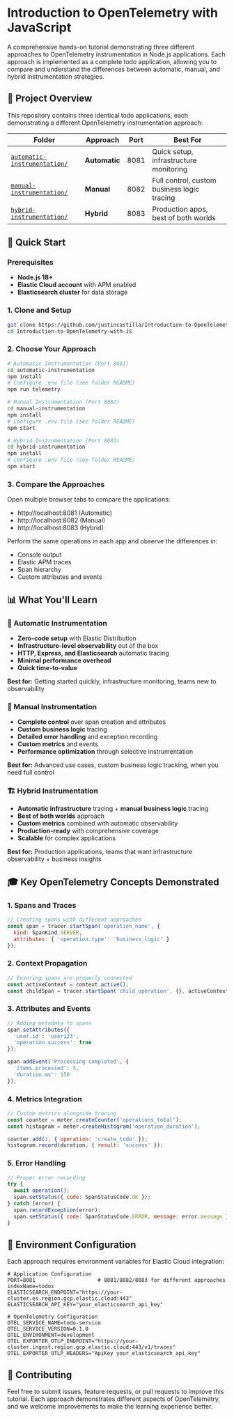 # Introduction to OpenTelemetry with JavaScript

A comprehensive hands-on tutorial demonstrating three different approaches to OpenTelemetry instrumentation in Node.js applications. Each approach is implemented as a complete todo application, allowing you to compare and understand the differences between automatic, manual, and hybrid instrumentation strategies.

## 🎯 Project Overview

This repository contains three identical todo applications, each demonstrating a different OpenTelemetry instrumentation approach:

| Folder | Approach | Port | Best For |
|--------|----------|------|----------|
| [`automatic-instrumentation/`](./automatic-instrumentation/) | **Automatic** | 8081 | Quick setup, infrastructure monitoring |
| [`manual-instrumentation/`](./manual-instrumentation/) | **Manual** | 8082 | Full control, custom business logic tracing |
| [`hybrid-instrumentation/`](./hybrid-instrumentation/) | **Hybrid** | 8083 | Production apps, best of both worlds |

## 🚀 Quick Start

### Prerequisites

- **Node.js 18+**
- **Elastic Cloud account** with APM enabled
- **Elasticsearch cluster** for data storage

### 1. Clone and Setup

```bash
git clone https://github.com/justincastilla/Introduction-to-OpenTelemetry-with-JS
cd Introduction-to-OpenTelemetry-with-JS
```

### 2. Choose Your Approach

```bash
# Automatic Instrumentation (Port 8081)
cd automatic-instrumentation
npm install
# Configure .env file (see folder README)
npm run telemetry

# Manual Instrumentation (Port 8082)
cd manual-instrumentation
npm install
# Configure .env file (see folder README)
npm start

# Hybrid Instrumentation (Port 8083)
cd hybrid-instrumentation
npm install
# Configure .env file (see folder README)
npm start
```

### 3. Compare the Approaches

Open multiple browser tabs to compare the applications:
- http://localhost:8081 (Automatic)
- http://localhost:8082 (Manual)
- http://localhost:8083 (Hybrid)

Perform the same operations in each app and observe the differences in:
- Console output
- Elastic APM traces
- Span hierarchy
- Custom attributes and events

## 📊 What You'll Learn

### 🤖 Automatic Instrumentation
- **Zero-code setup** with Elastic Distribution
- **Infrastructure-level observability** out of the box
- **HTTP, Express, and Elasticsearch** automatic tracing
- **Minimal performance overhead**
- **Quick time-to-value**

**Best for:** Getting started quickly, infrastructure monitoring, teams new to observability

### 🎯 Manual Instrumentation
- **Complete control** over span creation and attributes
- **Custom business logic** tracing
- **Detailed error handling** and exception recording
- **Custom metrics** and events
- **Performance optimization** through selective instrumentation

**Best for:** Advanced use cases, custom business logic tracking, when you need full control

### 🏗️ Hybrid Instrumentation
- **Automatic infrastructure** tracing + **manual business logic** tracing
- **Best of both worlds** approach
- **Custom metrics** combined with automatic observability
- **Production-ready** with comprehensive coverage
- **Scalable** for complex applications

**Best for:** Production applications, teams that want infrastructure observability + business insights

## 🎓 Key OpenTelemetry Concepts Demonstrated

### 1. Spans and Traces
```javascript
// Creating spans with different approaches
const span = tracer.startSpan('operation_name', {
  kind: SpanKind.SERVER,
  attributes: { 'operation.type': 'business_logic' }
});
```

### 2. Context Propagation
```javascript
// Ensuring spans are properly connected
const activeContext = context.active();
const childSpan = tracer.startSpan('child_operation', {}, activeContext);
```

### 3. Attributes and Events
```javascript
// Adding metadata to spans
span.setAttributes({
  'user.id': 'user123',
  'operation.success': true
});

span.addEvent('Processing completed', {
  'items.processed': 5,
  'duration.ms': 150
});
```

### 4. Metrics Integration
```javascript
// Custom metrics alongside tracing
const counter = meter.createCounter('operations_total');
const histogram = meter.createHistogram('operation_duration');

counter.add(1, { operation: 'create_todo' });
histogram.record(duration, { result: 'success' });
```

### 5. Error Handling
```javascript
// Proper error recording
try {
  await operation();
  span.setStatus({ code: SpanStatusCode.OK });
} catch (error) {
  span.recordException(error);
  span.setStatus({ code: SpanStatusCode.ERROR, message: error.message });
}
```

## 🔧 Environment Configuration

Each approach requires environment variables for Elastic Cloud integration:

```env
# Application Configuration
PORT=8081                    # 8081/8082/8083 for different approaches
indexName=todos
ELASTICSEARCH_ENDPOINT="https://your-cluster.es.region.gcp.elastic.cloud:443"
ELASTICSEARCH_API_KEY="your_elasticsearch_api_key"

# OpenTelemetry Configuration
OTEL_SERVICE_NAME=todo-service
OTEL_SERVICE_VERSION=0.1.0
OTEL_ENVIRONMENT=development
OTEL_EXPORTER_OTLP_ENDPOINT="https://your-cluster.ingest.region.gcp.elastic.cloud:443/v1/traces"
OTEL_EXPORTER_OTLP_HEADERS="ApiKey your_elasticsearch_api_key"
```

## 🤝 Contributing

Feel free to submit issues, feature requests, or pull requests to improve this tutorial. Each approach demonstrates different aspects of OpenTelemetry, and we welcome improvements to make the learning experience better.
